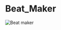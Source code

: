 # Beat_Maker
![Beat maker](https://user-images.githubusercontent.com/63904630/86000260-e7a0c300-ba3f-11ea-9d31-70e4f67ddd75.jpg)
